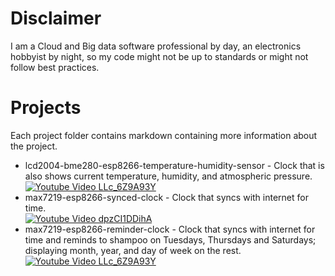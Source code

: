# Disclaimer
I am a Cloud and Big data software professional by day, an electronics hobbyist by night, so my code might not be up to standards or might not follow best practices.

# Projects 
Each project folder contains markdown containing more information about the project.
* lcd2004-bme280-esp8266-temperature-humidity-sensor - Clock that is also shows current temperature, humidity, and atmospheric pressure.[![Youtube Video LLc_6Z9A93Y](https://img.youtube.com/vi/u_jhNoErJXI/0.jpg)](https://www.youtube.com/watch?v=u_jhNoErJXI)
* max7219-esp8266-synced-clock - Clock that syncs with internet for time.<br>[![Youtube Video dpzCI1DDihA](https://img.youtube.com/vi/dpzCI1DDihA/0.jpg)](https://www.youtube.com/watch?v=dpzCI1DDihA)
* max7219-esp8266-reminder-clock - Clock that syncs with internet for time and reminds to shampoo on Tuesdays, Thursdays and Saturdays; displaying month, year, and day of week on the rest.<br>[![Youtube Video LLc_6Z9A93Y](https://img.youtube.com/vi/LLc_6Z9A93Y/0.jpg)](https://www.youtube.com/watch?v=LLc_6Z9A93Y)
